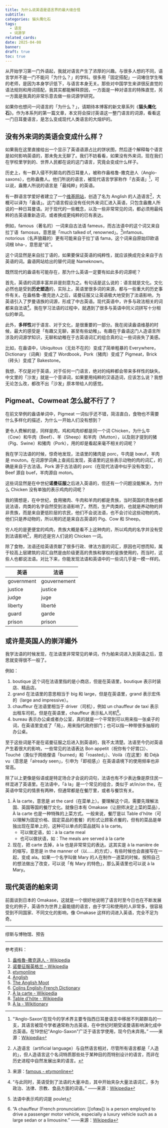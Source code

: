 ```yaml
---
title: 为什么说英语是语言界的最大缝合怪
subtitle: 
categories: 猫头鹰化石
tags:
  - 语言
  - 词源学
related_cards: 
date: 2025-04-08
banner: 
draft: true
toc: true
---
```

从开始学习第一门外语起，我就对语言产生了浓厚的兴趣。与很多人想的不同，语言学并不是一门不能问「为什么？」的学科。很多用「固定搭配」一词堵住学生嘴的老师，是因为本身学识低下，与语言本身无关。那些对中国学生来讲很反直觉的语法规则和用词搭配，我其实都能解释原因，一方面是一种对语言的特殊直觉，另一方面是我真的非常乐意去做一些词源学研究。

如果你也想问一问语言的「为什么？」，请期待本博客的新文章系列《**猫头鹰化石**》。作为本系列的第一篇文章，本文将会探讨英语这一整门语言的词源，看看这一门日耳曼语言，是怎么变成现代人类语言的大熔炉的。 

<!--more-->

## 没有外来词的英语会变成什么样？

如果我在这里直接给出一个显示了英语语源占比的饼状图，然后逐个解释每个语言是如何影响英语的，那未免太无聊了。我们不妨看看，如果没有外来词，现在我们在学校里学到的、世界人民都在说的这门语言，究竟会变成什么样子。

历史上，有一群入侵不列颠岛的西日耳曼人，被称作盎格鲁-撒克逊人（Anglo-saxons），也称盎撒人。他们所说的语言，被现代语言学家称作「古英语」[^1]，可以说，盎撒人所说的语言是「最纯粹」的英语。

有一群语言学爱好者建立了一个[维基网站](https://anglish.org/wiki/Anglish)，创造了名为 Anglish 的人造语言[^2]，大概可以译为「盎语」。这门语言假设没有任何外来词汇进入英语，只包含盎撒人所说的一种日耳曼语。对于现代的一些概念，以及一些非常常见的词，都必须用最纯粹的古英语重新造词，或者换成更纯粹的已有表达。

例如，famous（著名的）一词来自古法语 fameus，而古法语中的这个词又来自拉丁语  famosus，意思是「much talked of, renowned」。[^3]infamous、notorious（名声狼藉的）更有可能来自于拉丁语 fama，这个词来自原始印欧语词根 bha-，意思是“说”。

这个词显然是来自拉丁语的，如果要保证英语的纯粹性，就应该换成完全来自于古英语的词。盎语网站给出的替代词是 Nameknown。

既然现代的盎语有可能存在，那为什么英语一定要有如此多的词源呢？

首先，英语的词源丰富并非是刻意为之。有句话是这么说的：语言就是文化。文化必然也是受到**历史塑造**的，实际上，英语里很多词的来源，都与一些重大的历史事件有关。在盎格鲁-撒克逊人之后，诺曼征服又让英语极大地受到了法语影响，为英语引入了罗曼语族的词源，形成了中古英语。现代英语中，许多与政法相关的词都来自法语[^4]。我在学习法语的过程中，就遇到了很多与英语中同义词拼写十分相似的单词。

此外，**多样性**对于语言、对于文化，是很重要的一部分。我在阅读盎语维基的时候，最大的感受是「有趣又无聊，甚至有些幼稚」。有趣在于盎语这门人造语言所涉及的词源学知识，无聊和幼稚在于古英语词汇的组合真的让一些词丧失了美感。

比如，在盎语中，Ubiquitous（无处不在的）变成了简单粗暴的 Everywhere，Dictionary（词典）变成了 Wordbook，Pork（猪肉）变成了 Pigmeat，Brick（砖头）变成了 Bakestone。

我想，不仅是对于英语，对于任何一门语言，绝对的纯粹都会带来多样性的缺失。中文里的「沙发」就是一个音译词，如果要用纯粹的汉语造词，应该怎么说？我想无论怎么改，都改不出「沙发」原本带给人的感觉。

## Pigmeat、Cowmeat 怎么就不行了？

在前文举例的盎语单词中，Pigmeat 一词似乎还不错，简洁直白，食物也不需要什么多样化的描述，为什么一开始人们没有想到？

更令人费解的是，同样是肉，鸡和鸡肉却都是同一个词 Chicken，为什么牛（Cow）和牛肉（Beef）、羊（Sheep）和羊肉（Mutton），以及刚才提到的猪（Pig、Swine）和猪肉（Pork），用的却是看起来毫不相关的词呢？

我在学习法语的时候，惊奇地发现，法语里的猪肉是 porc，牛肉是 bœuf，羊肉是 mouton。在词源学词典上查阅后发现，英语里的这些表示动物的肉的词汇，的确是来自于古法语。Pork 源于古法语的 porc（在现代法语中似乎没有改变），Beef 源自 buef，羊肉源自 moton。

这些词显然是在中世纪**诺曼征服**之后进入英语的，但还有一个问题没能解决，为什么 Chicken 没有单独的表示鸡肉的词呢？

我的猜想是，在中世纪，食用猪肉、牛肉和羊肉的都是贵族，当时英国的贵族也都说法语，肉类的名字自然受到法语影响了。然而，生产肉类的，也就是养动物的并非贵族，而是来自更低阶层的农民，他们不会说法语，也不会讨论这些动物的肉，他们只是养动物的，所以用的还是来自古英语的 Pig、Cow 和 Sheep。

穷人吃的是更便宜的鸡肉，贵族大概是看不上这种肉的，所以鸡肉的名字并没有受到法语影响[^5]，用的还是穷人们说的 Chicken 一词。

除了食物，法语还给英语贡献了很多行政、律法方面的词汇，原因也可想而知，属于较高上层建筑的词汇自然是由阶级更高的贵族和掌权的皇族使用的，而当时，这些人也都说法语。对比下来，你能发现法语和英语中的一些词几乎是一模一样的。

| 英语         | 法语           |
| ---------- | ------------ |
| government | gouvernement |
| justice    | justice      |
| judge      | juge         |
| liberty    | liberté      |
| guard      | garde        |
| prison     | prison       |

## 或许是英国人的崇洋媚外

我学法语的时候发现，在法语里非常常见的单词，作为舶来词进入到英语之后，意思就变得很不一般了。

例如：

1. boutique 这个词在法语里指的是小商店，但是在英语里，boutique 表示时装店、精品店。
2. grand 在法语里的意思相当于 big 和 large，但是在英语里，grand 表示宏伟的（large and impressive）。
3. chauffeur 在法语里相当于 driver（司机），例如 un chauffeur de taxi 表示出租车司机，但是在英语里，chauffeur 表示私人司机[^6]。
4. bureau 表示办公桌或者办公室，真的就是一个平常到可以用来指一张桌子的词，在英语里变成了「局」，用来指代政府部门；也可以指一种带很多抽屉的办公桌。

至于这些词是不是在诺曼征服之后进入到英语的，我不太清楚。法语至今仍对英语产生着很大的影响，一些常见的法语表达 Bon appetit（祝你有个好胃口）、Touché（类似于网络俚语「burned」和「roasted」）、Voilà（在这里）和 Déjà vu（意思是「already seen」，引申为「即视感」）在英语语境下的使用频率也非常高。

除了以上更像是俗语或是特定场合才会说的词句，法语也有不少表达像是原住民一样混进了英语里。在法语中，「à la」是一个常见的组合，类似于 at/in/on the，在英语中常见的情景有两种，但通常都是在餐厅里，或者与餐饮有关。

1. À la carte，意思是 at the card（在菜单上）。要理解这个词，需要先理解法国、英国等国的餐厅文化。就像日本有 Omakase（让厨师决定上菜的菜品），À la carte 也是一种特殊的上菜方式。一般来说，餐厅是以 Table d'hôte（可以理解为固定价格、固定菜品的套餐）的形式让顾客点餐的，但有的菜品是单独出现在菜单上的，这种可以单点的菜品就叫 à la carte。
	- 可以做定语，如：à la carte meal
	- 也可以做状语，如：The meals are served à la carte
2. 现在，把 carte 去掉，à la 也是非常常见的表达。这其实是 à la manière de 的缩写，意思是 in the manner of（以……的方式），有些时候也会直接写在一起，变成 ala。如果一个名字叫做 Mary 的人在制作一道菜的时候，按照自己的想法做出了改变，可以说「有 Mary 的特色」，那么英语里也可以说 à la Mary。

## 现代英语的舶来词

前面谈到日本的 Omakase，这就是一个很好地说明了语言时至今日也在不断发展变化的例子，英语作为世界上最能缝的语言，由于学习和使用的人非常多，很容易受到不同国家、不同文化的影响，像 Omakase 这样的词进入英语，完全不足为奇。



---

缪斯与博物馆、预告

---

参考资料：

1. [盎格魯-撒克遜人 - Wikipedia](https://zh.wikipedia.org/wiki/盎格魯-撒克遜人)
2. [诺曼征服英格兰 - Wikipedia](https://zh.wikipedia.org/wiki/诺曼征服英格兰)
3. [etymonline](https://www.etymonline.com/)
4. [Anglish](https://anglish.org/wiki/Anglish)
5. [The Anglish Moot](https://anglish.fandom.com/wiki/Main_leaf)
6. [Colins English-French Dictionary](https://www.collinsdictionary.com/dictionary/french-english/)
7. [À la carte - Wikipedia](https://en.wikipedia.org/wiki/À_la_carte)
8. [Table d'hôte - Wikipedia](https://en.wikipedia.org/wiki/Table_d%27hôte)
9. [À la - Wikitionary](https://en.wiktionary.org/wiki/a_la#English)

[^1]: “‘Anglo-Saxon’在现今的学术界主要专指西日耳曼语支中移居不列颠群岛的一支，其语言被现今学者通常称为古英语，在中世纪时期受诺曼语影响演化成中古英语。在19世纪"Anglo-Saxon"广泛于语言学使用，现今仍未弃用。” ——来源：[Wikipedia](https://zh.wikipedia.org/wiki/盎格魯-撒克遜人#:~:text=“Anglo%2DSaxon”在现今的学术界主要专指西日耳曼语支中移居不列颠群岛的一支，其语言被现今学者通常称为古英语，在中世纪时期受诺曼语影响演化成中古英语%E3%80%82在19世纪%22Anglo%2DSaxon%22广泛于语言学使用，现今仍未弃用%E3%80%82)
[^2]: 人造语言（artificial language）与自然语言相对，尽管所有语言都是「人造的」，但人造语言这个名词特质那些处于某种目的而特别设计的语言，而非在历史进程中自然发展出来的语言。
[^3]: 来源：[famous - etymonline](https://www.etymonline.com/word/famous)
[^4]: “与此同时，英语受到了法语的大量冲击，其中开始夹杂大量法语词汇，多为政治、法律、宗教、食品方面的词语。” ——来源：[Wikipedia](https://zh.wikipedia.org/wiki/诺曼征服英格兰#:~:text=与此同时，英语受到了法语的大量冲击，其中开始夹杂大量法语词汇，多为政治、法律、宗教、食品方面的词语%E3%80%82)
[^5]: 法语中表示鸡的词是 poulet
[^6]: “A chauffeur (French pronunciation: [ʃofœʁ]) is a person employed to drive a passenger motor vehicle, especially a luxury vehicle such as a large sedan or a limousine.” ——来源：[Wikipedia](https://en.wikipedia.org/wiki/Chauffeur)